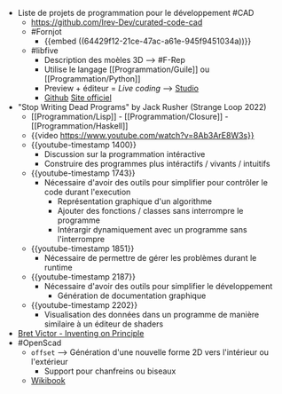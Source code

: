- Liste de projets de programmation pour le développement #CAD
	- https://github.com/Irev-Dev/curated-code-cad
	- #Fornjot
		- {{embed ((64429f12-21ce-47ac-a61e-945f9451034a))}}
	- #libfive
		- Description des moèles 3D --> #F-Rep
		- Utilise le langage [[Programmation/Guile]] ou [[Programmation/Python]]
		- Preview + éditeur = *Live coding* --> [Studio](https://libfive.com/studio/)
		- [Github](https://github.com/libfive/libfive) [Site officiel](https://libfive.com/)
- "Stop Writing Dead Programs" by Jack Rusher (Strange Loop 2022)
	- [[Programmation/Lisp]] - [[Programmation/Closure]] - [[Programmation/Haskell]]
	- {{video  https://www.youtube.com/watch?v=8Ab3ArE8W3s}}
	- {{youtube-timestamp 1400}}
		- Discussion sur la programmation intéractive
		- Construire des programmes plus intéractifs / vivants / intuitifs
	- {{youtube-timestamp 1743}}
		- Nécessaire d'avoir des outils pour simplifier pour contrôler le code durant l'execution
			- Représentation graphique d'un algorithme
			- Ajouter des fonctions / classes sans interrompre le programme
			- Intérargir dynamiquement avec un programme sans l'interrompre
	- {{youtube-timestamp 1851}}
		- Nécessaire de permettre de gérer les problèmes durant le runtime
	- {{youtube-timestamp 2187}}
		- Nécessaire d'avoir des outils pour simplifier le développement
			- Génération de documentation graphique
	- {{youtube-timestamp 2202}}
		- Visualisation des données dans un programme de manière similaire à un éditeur de shaders
- [Bret Victor - Inventing on Principle](https://www.youtube.com/watch?v=PUv66718DII)
- #OpenScad
	- `offset` --> Génération d'une nouvelle forme 2D vers l'intérieur ou l'extérieur
		- Support pour chanfreins ou biseaux
	- [Wikibook](https://en.wikibooks.org/wiki/OpenSCAD_User_Manual/Transformations)